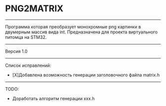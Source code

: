 # PNG2MATRIX
____
Программа которая преобразует монохромные png картинки в двумерным массив вида int.
Предназначена для проекта виртуального питомца на STM32.
____
Версия 1.0
____
Список исправлений:
- [X]Добавлена возможность генерации заголовочного файла matrix.h

____
TODO:
- Доработать алгоритм генерации xxx.h


